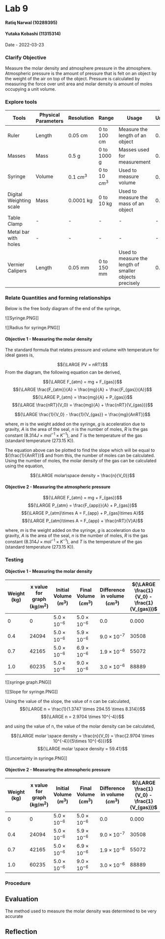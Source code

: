 # Lab 9
#### Ratiq Narwal (10289395)
#### Yutaka Kobashi (11315314)
Date - 2022-03-23



### Clarify Objective

Measure the molar density and atmosphere pressure in the atmosphere. Atmospheric pressure is the amount of pressure that is felt on an object by the weight of the air on top of the object. Pressure is calculated by measuring the force over unit area and molar density is amount of moles occupying a unit volume. 


### Explore tools
| Tools                   | Physical Parameters | Resolution   | Range            | Usage                                                   | Uncertainty   |
| ----------------------- | ------------------- | ------------ | ---------------- | ------------------------------------------------------- | ------------- |
| Ruler                   | Length              | 0.05 cm      | 0 to 100 cm      | Measure the length of an object                         | 0.1 cm        |
| Masses                  | Mass                | 0.5 g        | 0 to 1000 g      | Masses used for measurement                             | 0.5 g         |
| Syringe                 | Volume              | 0.1 ${cm^3}$ | 0 to 10 ${cm^3}$ | Used to measure volume                                  | 0.05 ${cm^3}$ |
| Digital Weighting scale | Mass                | 0.0001 kg    | 0 to 10 kg       | Used to measure the mass of an object                   | 0.0001 kg     |
| Table Clamp             | -                   | -            | -                | -                                                       | -             |
| Metal bar with holes    | -                   | -            | -                | -                                                       | -             |
| Vernier Calipers        | Length              | 0.05 mm      | 0 to 150 mm      | Used to measure the length of smaller objects precisely | 0.025 mm      |

### Relate Quantities and forming relationships

Below is the free body diagram of the end of the syringe,

![[Syringe.PNG]]

![[Radius for syringe.PNG]]



#### Objective 1 - Measuring the molar density

The standard formula that relates pressure and volume with temperature for ideal gases is,

$${\LARGE PV = nRT}$$
From the diagram, the following equation can be derived,

$${\LARGE F_{atm} = mg + F_{gas}}$$
$${\LARGE \frac{F_{atm}}{A} = \frac{mg}{A} + \frac{F_{gas}}{A}}$$
$${\LARGE P_{atm} = \frac{mg}{A} + P_{gas}}$$
$${\LARGE \frac{nRT}{V_0} = \frac{mg}{A} + \frac{nRT}{V_{gas}}}$$

$${\LARGE \frac{1}{V_0} - \frac{1}{V_{gas}} = \frac{mg}{AnRT}}$$

where,
*m* is the weight added on the syringe,
*g* is acceleration due to gravity,
*A* is the area of the seal,
*n* is the number of moles,
*R* is the gas constant (${8.314 J \times mol^{-1} \times K^{-1}}$), and
*T* is the temperature of the gas (standard temperature (273.15 K)).

The equation above can be plotted to find the slope which will be equal to ${\frac{1}{AnRT}}$ and from this, the number of moles can be calculated. Using the number of moles, the molar density of the gas can be calculated using the equation,

$${\LARGE molar\space density = \frac{n}{V_0}}$$


#### Objective 2 - Measuring the atmospheric pressure

$${\LARGE F_{atm} = mg + F_{gas}}$$
$${\LARGE P_{atm} = \frac{F_{app}}{A} + P_{gas}}$$
$${\LARGE P_{atm}\times A = F_{app} + P_{gas}\times A}$$
$${\LARGE P_{atm}\times A = F_{app} + \frac{nRT}{V}A}$$

where,
*m* is the weight added on the syringe,
*g* is acceleration due to gravity,
*A* is the area of the seal,
*n* is the number of moles,
*R* is the gas constant (${8.314 J \times mol^{-1} \times K^{-1}}$), and
*T* is the temperature of the gas (standard temperature (273.15 K)).



### Testing


#### Objective 1 - Measuring the molar density

| Weight (kg) | x value for graph (${kg/m^2}$) | Initial Volume (${m^3}$) | Final Volume (${cm^3}$) | Difference in volume (${cm^3}$) | ${\LARGE \frac{1}{V_0} - \frac{1}{V_{gas}}}$ |
| ----------- | ------------------------------ | ------------------------ | ----------------------- | ------------------------------- | -------------------------------------------- |
| 0           | 0                              | ${5.0 \times 10^{-6}}$   | ${5.0 \times 10^{-6}}$  | 0.0                             | 0.000                                        |
| 0.4         | 24094                          | ${5.0 \times 10^{-6}}$   | ${5.9 \times 10^{-6}}$  | ${9.0 \times 10^{-7}}$          | 30508                                        |
| 0.7         | 42165                          | ${5.0 \times 10^{-6}}$   | ${6.9 \times 10^{-6}}$  | ${1.9 \times 10^{-6}}$          | 55072                                        |
| 1.0         | 60235                          | ${5.0 \times 10^{-6}}$   | ${9.0 \times 10^{-6}}$  | ${3.0 \times 10^{-6}}$          | 88889                                        | 


![[syringe graph.PNG]]

![[Slope for syringe.PNG]]


Using the value of the slope, the value of n can be calculated,
$${\LARGE n = \frac{1}{1.3747 \times 294.55 \times 8.314}}$$
$${\LARGE n = 2.9704 \times 10^{-4}}$$

and using the value of n, the value of the molar density can be calculated,

$${\LARGE molar \space density = \frac{n}{V_0} = \frac{2.9704 \times 10^{-4}}{5\times 10^{-6}}}$$
$${\LARGE molar \space density = 59.41}$$

![[uncertainty in syringe.PNG]]

#### Objective 2 - Measuring the atmospheric pressure

| Weight (kg) | x value for graph (${kg/m^2}$) | Initial Volume (${m^3}$) | Final Volume (${cm^3}$) | Difference in volume (${cm^3}$) | ${\LARGE \frac{1}{V_0} - \frac{1}{V_{gas}}}$ |
| ----------- | ------------------------------ | ------------------------ | ----------------------- | ------------------------------- | -------------------------------------------- |
| 0           | 0                              | ${5.0 \times 10^{-6}}$   | ${5.0 \times 10^{-6}}$  | 0.0                             | 0.000                                        |
| 0.4         | 24094                          | ${5.0 \times 10^{-6}}$   | ${5.9 \times 10^{-6}}$  | ${9.0 \times 10^{-7}}$          | 30508                                        |
| 0.7         | 42165                          | ${5.0 \times 10^{-6}}$   | ${6.9 \times 10^{-6}}$  | ${1.9 \times 10^{-6}}$          | 55072                                        |
| 1.0         | 60235                          | ${5.0 \times 10^{-6}}$   | ${9.0 \times 10^{-6}}$  | ${3.0 \times 10^{-6}}$          | 88889                                        | 




### Procedure

## Evaluation
The method used to measure the molar density was determined to be very accurate 


## Reflection
